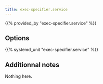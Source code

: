 ```yaml
---
title: exec-specifier.service
---
```


{{% provided_by "exec-specifier.service" %}}

## Options

{{% systemd_unit "exec-specifier.service" %}}

## Additionnal notes

Nothing here.